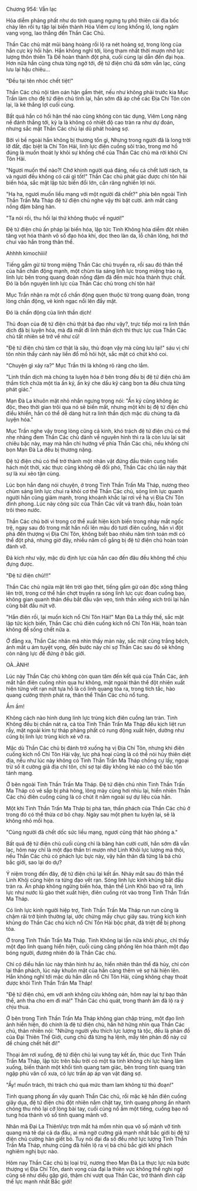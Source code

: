 




Chương 954: Vẫn lạc


Hỏa diễm phảng phất như do tinh quang ngưng tụ phô thiên cái địa bốc cháy lên rồi tụ tập lại biến thành Hỏa Viêm cự long khổng lồ, long ngâm vang vọng, lao thẳng đến Thần Các Chủ.

Thần Các chủ mặt mũi bàng hoàng rồi lộ ra nét hoảng sợ, trong lòng của hắn cực kỳ hối hận. Hắn không nghĩ tới, lòng tham nhất thời mượn nhờ lực lượng thôn thiên Tà Đế hoàn thành đột phá, cuối cùng lại dẫn đến đại họa. Hơn nữa hắn cũng chưa từng ngờ tới, đệ tứ điện chủ đã sớm vẫn lạc, cũng lưu lại hậu chiêu...

"Đều tại tên nhóc chết tiệt!"

Thần Các chủ nội tâm oán hận gầm thét, nếu như không phải trước kia Mục Trần làm cho đệ tứ điện chủ tỉnh lại, hắn sớm đã áp chế các Địa Chí Tôn còn lại, là kẻ thắng lợi cuối cùng.

Bất quá hắn có hối hận thế nào cũng không còn tác dụng, Viêm Long nặng nề đánh thẳng tới, kỳ lạ là không có nhiệt độ cao tràn ra như dự đoán, nhưng sắc mặt Thần Các chủ lại dũ phát hoảng sợ.

Bởi vì bề ngoài hắn không bị thương tổn gì, Nhưng trong người đã là long trời lỡ đất, đặc biệt là Chí Tôn Hải, linh lực điên cuồng sôi trào, trong mơ hồ đúng là muốn thoát ly khỏi sự khống chế của Thần Các chủ mà rời khỏi Chí Tôn Hải.

"Ngươi muốn thế nào?! Chớ khinh người quá đáng, nếu cá chết lưới rách, ta và ngươi đều không có cái gì tốt!" Thần Các chủ phát giác được chí tôn hải biến hóa, sắc mặt lập tức biến đổi lớn, cắn răng nghiến lợi nói.

"Ha ha, ngươi muốn liều mạng với một người đã chết?" phía bên ngoài Tinh Thần Trấn Ma Tháp đệ tứ điện chủ nghe vậy thì bật cười. ánh mắt càng nồng đậm băng hàn.

"Ta nói rồi, thu hồi lại thứ không thuộc về ngươi!"

Đệ tứ điện chủ ấn pháp lại biến hóa, lập tức Tinh Không hỏa diễm đột nhiên tăng vọt hóa thành vô số đạo hỏa khí, dọc theo làn da, lỗ chân lông, hơi thở chui vào hắn trong thân thể.

Ahhhh kimochiiii!

Tiếng gầm gừ từ trong miệng Thần Các chủ truyền ra, rồi sau đó thân thể của hắn chấn động mạnh, một chùm tia sáng linh lực trong miệng trào ra, linh lực bên trong quang đoàn nồng đậm đã đến mức hóa thành thực chất. Đó là bổn nguyên linh lực của Thần Các chủ trong chí tôn hải!

Mục Trần nhận ra một cổ chấn động quen thuộc từ trong quang đoàn, trong lòng chấn động, vẻ kinh ngạc nổi lên đầy mặt.

Đó là chấn động của linh thần dịch!

Thủ đoạn của đệ tứ điện chủ thật bá đạo như vậy?, trực tiếp moi ra linh thần dịch đã bị luyện hóa, mà đã mất đi linh thần dịch thì thực lực cua Thần Các chủ tất nhiên sẽ trở về như cũ!

"Đệ tứ điện chủ tâm cơ thật là sâu, thủ đoạn vậy mà cũng lưu lại!" sáu vị chí tôn nhìn thấy cảnh này liền đổ mồ hôi hột, sắc mặt có chút khó coi.

"Chuyện gì xảy ra?" Mục Trần thì là không rõ ràng cho lắm.

"Linh thần dịch mà chúng ta luyện hóa ở bên trong đều bị đệ tứ điện chủ âm thầm tích chứa một tia ấn ký, ấn ký che dấu kỹ càng bọn ta đều chưa từng phát giác."

Mạn Đà La khuôn mặt nhỏ nhắn ngưng trọng nói: "Ấn ký cũng không ác độc, theo thời gian trôi qua nó sẽ biến mất, nhưng một khi bị đệ tứ điện chủ điều khiển, hắn có thể dễ dàng hút ra linh thần dịch mặc dù chúng ta đã luyện hóa."

Mục Trần nghe vậy trong lòng cũng cả kinh, khó trách đệ tứ điện chủ có thể nhẹ nhàng đem Thần Các chủ đánh về nguyên hình thì ra là còn lưu lại sát chiêu bậc này, may mà hắn chỉ hướng về phía Thần Các chủ, nếu không chỉ bọn Mạn Đà La đều bị thương nặng.

Đệ tứ điện chủ có thể trở thành một nhân vật đứng đầu thiên cung hiển hách một thời, xác thực cũng không dễ đối phó, Thần Các chủ lần này thật sự là xui xẻo tận cùng.

Lúc bọn hắn đang nói chuyện, ở trong Tinh Thần Trấn Ma Tháp, nương theo chùm sáng linh lực chui ra khỏi cơ thể Thần Các chủ, sóng linh lực quanh người hắn cũng giảm mạnh, trong khoảnh khắc lại rơi về hạ vị Địa Chí Tôn đỉnh phong..Lúc này công sức của Thần Các vất vả tranh đấu, hoàn toàn trôi theo nước.

Thần Các chủ bởi vì trong cơ thể xuất hiện kịch biến trong nháy mắt ngốc trệ, ngay sau đó trong mắt hắn nổi lên màu đỏ tươi điên cuồng, hắn vì đột phá đến thượng vị Địa Chí Tôn, không biết bao nhiêu năm tính toán mới có thể đột phá, nhưng giờ đây, nhiều năm cố gắng bị đệ tứ điện chủ hoàn toàn đánh vỡ.

Đả kích như vậy, mặc dù định lực của hắn cao đến đâu đều không thể chịu đựng được.

"Đệ tứ điện chủ!!!"

Thần Các chủ ngửa mặt lên trời gào thét, tiếng gầm gừ oán độc xông thẳng lên trời, trong cơ thể hắn chợt truyền ra sóng linh lực cực đoan cuồng bạo, không gian quanh thân đều bắt đầu vặn vẹo, tinh thần xiềng xích trói lại hắn cũng bắt đầu nứt vỡ.

"Hắn điên rồi, lại muốn kích nổ Chí Tôn Hải!" Mạn Đà La thấy thế, sắc mặt lập tức kịch biến, Thần Các chủ điên cuồng kích nổ Chí Tôn Hải, hoàn toàn không để sống chết nữa a.

Ở đằng xa, Thần Các nhân mã nhìn thấy màn này, sắc mặt cũng trắng bệch, ánh mắt u ám tuyệt vọng, đến bước này chỉ sợ Thần Các sau đó sẽ không còn năng lực để đứng ở bắc giới.

OÀ..ÀNH!

Lúc này Thần Các chủ không còn quan tâm đến kết quả của Thần Các, ánh mắt hắn điên cuồng nhìn qua hư không, mặt ngoài thân thể đột nhiên xuất hiện từng vết rạn nứt tựa hồ là có linh quang tỏa ra, trong tích tắc, hào quang cường thịnh phát ra, thân thể Thần Các chủ nổ tung.

Ầm ầm!

Không cách nào hình dung linh lực trùng kích điên cuồng lan tràn. Tinh Không đều bị chấn nát ra, cả tòa Tinh Thần Trấn Ma Tháp đều kịch liệt run rẩy, mặt ngoài kim tự tháp phảng phất có rung động xuất hiện, dường như cũng bị linh lực trùng kích xé vỡ ra.

Mặc dù Thần Các chủ bị đánh trở xuống hạ vị Địa Chí Tôn, nhưng khi điên cuồng kích nổ Chí Tôn Hải vậy, lực phá hoại cũng là có thể nói hủy thiên diệt địa, nếu như lúc này không có Tinh Thần Trấn Ma Tháp chống cự lấy, ngoại trừ số ít cường giả địa chí tôn, chỉ sợ tại đây không kẻ nào có thể bảo tồn tánh mạng.

Ở bên ngoài Tinh Thần Trấn Ma Tháp. Đệ tứ điện chủ nhìn Tinh Thần Trấn Ma Tháp có vẻ sắp bị phá hỏng, lông mày cũng hơi nhíu lại, hiển nhiên Thần Các chủ điên cuồng cũng là có chút ít nằm ngoài sự dự liệu của hắn.

Một khi Tinh Thần Trấn Ma Tháp bị phá tan, thần phách của Thần Các chủ ở trong đó có thể thừa cơ bỏ chạy. Ngày sau một phen tu luyện lại, sẽ là không nhỏ mối họa.

"Cùng người đã chết dốc sức liều mạng, ngươi cũng thật hào phóng a."

Bất quá đệ tứ điện chủ cuối cùng chỉ là băng hàn cười cười, hắn sớm đã vẫn lạc, hôm nay chỉ là một đạo thần trí mượn nhờ Linh Khôi lực lượng mà thôi, nếu Thần Các chủ có phách lực bực này, vậy hắn thân đã từng là bá chủ bắc giới, sao lại do dự?

Ý niệm trong đến đây, đệ tứ điện chủ lại kết ấn. Nháy mắt sau đó thân thể Linh Khôi cũng hiện ra từng đạo vết rạn. Sóng linh lực kinh khủng bắt đầu tràn ra. Ấn pháp không ngừng biến hóa, thân thể Linh Khôi bạo vỡ ra, linh lực như nước lũ gào thét xuất hiện, điên cuồng rót vào trong Tinh Thần Trấn Ma Tháp.

Có linh lực kinh người hiệp trợ, Tinh Thần Trấn Ma Tháp run run cũng là chậm rãi trở bình thường lại, ước chừng mấy chục giây sau. trùng kích kinh khủng do Thần Các chủ kích nổ Chí Tôn Hải bộc phát, đã triệt để bị phong tỏa.

Ở trong Tinh Thần Trấn Ma Tháp. Tinh Không lại lần nữa khôi phục, chỉ thấy một đạo linh quang hiển hiện, cuối cùng căng phồng lên hóa thành một đạo bóng người, đương nhiên đó là Thần Các chủ.

Chỉ có điều hắn lúc này thân hình hư ảo, hiển nhiên thân thể đã hủy, chỉ còn lại thần phách, lúc này khuôn mặt của hắn càng thêm vẻ sợ hãi hiện lên. Hắn không nghĩ tới mặc dù hắn dẫn nổ Chí Tôn Hải, cũng không chạy thoát được khỏi Tinh Thần Trấn Ma Tháp!

"Đệ tứ điện chủ, em với anh không cừu không oán, hôm nay lại tự bạo thân thể, anh tha cho em đi mà!" Thần Các chủ quát, trong thanh âm đã lộ ra ý chịu thua.

Ở bên trong Tinh Thần Trấn Ma Tháp không gian chập trùng, một đạo linh ảnh hiển hiện, đó chính là đệ tứ điện chủ, hắn hờ hững nhìn qua Thần Các chủ, thản nhiên nói: "Những người yêu thích lực lượng tà tộc, đều là phản đồ của Đại Thiên Thế Giới, cung chủ đã từng hạ lệnh, mấy tên phản đồ này cứ để chúng chết hết đi!"

Thoại âm rơi xuống, đệ tứ điện chủ lại vung tay kết ấn, thúc dục Tinh Thần Trấn Ma Tháp, lập tức trên bầu trời có một tia tinh không chi lực hàng lâm xuống, biến thành một khối tinh quang tam giác, bên trong tinh quang tràn ngập phù văn cổ xưa, có lực trấn áp áp vạn vật đáng sợ.

"Ầy! muốn trách, thì trách chú quá mức tham lam không từ thủ đoạn!"

Tinh quang phong ấn vây quanh Thần Các chủ, rồi mặc kệ hắn điên cuồng giãy dụa, đệ tứ điện chủ đột nhiên nắm chặt tay, tinh quang phong ấn nhanh chóng thu nhỏ lại cỡ lòng bài tay, cuối cùng nổ ầm một tiếng, cuồng bạo nổ tung hóa thành vô số tinh quang mảnh vỡ.

Nhân mã Đại La ThiênVực trợn mắt há mồm nhìn qua vô số mảnh vỡ tinh quang mà tê dại cả da đầu, ai mà ngờ cường giả mạnh nhất bắc giới bị đệ tứ điện chủ cường hãn giết bỏ. Tuy nói đại đa số đều nhờ lực lượng Tinh Thần Trấn Ma Tháp, nhưng cũng đã hiển lộ ra vị bá chủ bắc giới khí phách nghiêm nghị bực nào.

Hôm nay Thần Các chủ bị loại trừ, nương theo Mạn Đà La thực lực nửa bước thượng vị Địa Chí Tôn, danh vọng của đại la thiên vực không thể nghi ngờ cũng sẽ như diều gặp gió, thậm chí vượt qua Thần Các, trở thành đỉnh cấp thế lực mạnh nhất Bắc giới!





